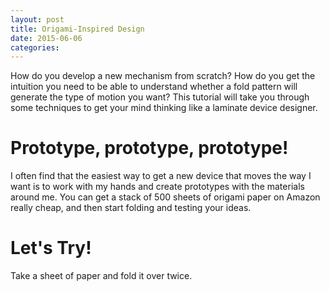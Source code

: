 ```yaml
---
layout: post
title: Origami-Inspired Design
date: 2015-06-06
categories: 
---
```


How do you develop a new mechanism from scratch?  How do you get the intuition you need to be able to understand whether a fold pattern will generate the type of motion you want?  This tutorial will take you through some techniques to get your mind thinking like a laminate device designer.

Prototype, prototype, prototype!
=======

I often find that the easiest way to get a new device that moves the way I want is to work with my hands and create prototypes with the materials around me.  You can get a stack of 500 sheets of origami paper on Amazon really cheap, and then start folding and testing your ideas.

Let's Try!
==========

Take a sheet of paper and fold it over twice.  



